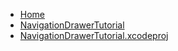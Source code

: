 <!-- docs/_sidebar.md -->
- [Home](/)
- [NavigationDrawerTutorial](devassistDocs/Tutorials/NavigationDrawerTutorial/NavigationDrawerTutorial/)
- [NavigationDrawerTutorial.xcodeproj](devassistDocs/Tutorials/NavigationDrawerTutorial/NavigationDrawerTutorial.xcodeproj/)